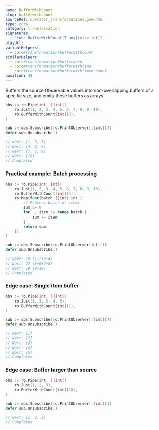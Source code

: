 ```yaml
---
name: BufferWithCount
slug: bufferwithcount
sourceRef: operator_transformations.go#L426
type: core
category: transformation
signatures:
  - "func BufferWithCount[T any](size int)"
playUrl:
variantHelpers:
  - core#transformation#bufferwithcount
similarHelpers:
  - core#transformation#bufferwhen
  - core#transformation#bufferwithtime
  - core#transformation#bufferwithtimeorcount
position: 40
---
```


Buffers the source Observable values into non-overlapping buffers of a specific size, and emits these buffers as arrays.

```go
obs := ro.Pipe[int, []int](
    ro.Just(1, 2, 3, 4, 5, 6, 7, 8, 9, 10),
    ro.BufferWithCount[int](3),
)

sub := obs.Subscribe(ro.PrintObserver[[]int]())
defer sub.Unsubscribe()

// Next: [1, 2, 3]
// Next: [4, 5, 6]
// Next: [7, 8, 9]
// Next: [10]
// Completed
```

### Practical example: Batch processing

```go
obs := ro.Pipe[int, int](
    ro.Just(1, 2, 3, 4, 5, 6, 7, 8, 9, 10),
    ro.BufferWithCount[int](4),
    ro.Map(func(batch []int) int {
        // Process batch of items
        sum := 0
        for _, item := range batch {
            sum += item
        }
        return sum
    }),
)

sub := obs.Subscribe(ro.PrintObserver[int]())
defer sub.Unsubscribe()

// Next: 10 (1+2+3+4)
// Next: 22 (5+6+7+8)
// Next: 19 (9+10)
// Completed
```

### Edge case: Single item buffer

```go
obs := ro.Pipe[int, []int](
    ro.Just(1, 2, 3, 4, 5),
    ro.BufferWithCount[int](1),
)

sub := obs.Subscribe(ro.PrintObserver[[]int]())
defer sub.Unsubscribe()

// Next: [1]
// Next: [2]
// Next: [3]
// Next: [4]
// Next: [5]
// Completed
```

### Edge case: Buffer larger than source

```go
obs := ro.Pipe[int, []int](
    ro.Just(1, 2, 3),
    ro.BufferWithCount[int](10),
)

sub := obs.Subscribe(ro.PrintObserver[[]int]())
defer sub.Unsubscribe()

// Next: [1, 2, 3]
// Completed
```